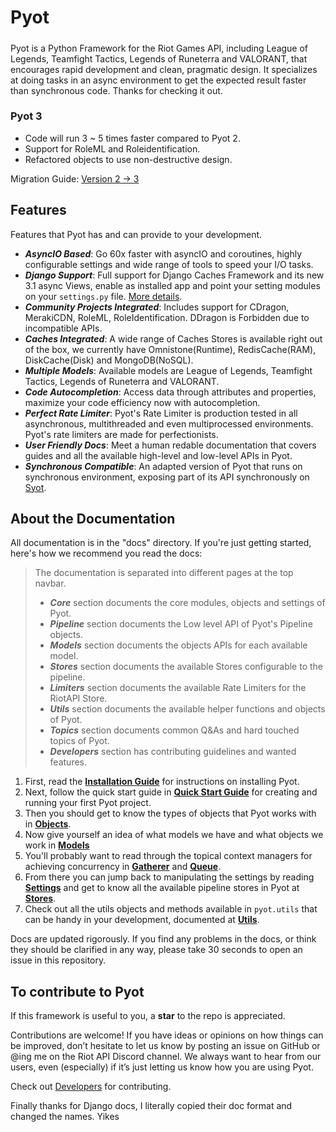 # Pyot
##### <Badge text="Stable" vertical="middle"/> [<Badge text="MIT Licensed" type="warning" vertical="middle"/>](https://github.com/paaksing/pyot/blob/master/LICENSE)

Pyot is a Python Framework for the Riot Games API, including League of Legends, Teamfight Tactics, Legends of Runeterra and VALORANT, that encourages rapid development and clean, pragmatic design. It specializes at doing tasks in an async environment to get the expected result faster than synchronous code. Thanks for checking it out.

### Pyot 3

- Code will run 3 ~ 5 times faster compared to Pyot 2.
- Support for RoleML and Roleidentification.
- Refactored objects to use non-destructive design.

Migration Guide: [Version 2 → 3](v2tov3.html)

## Features

Features that Pyot has and can provide to your development.

- **_AsyncIO Based_**: Go 60x faster with asyncIO and coroutines, highly configurable settings and wide range of tools to speed your I/O tasks.
- **_Django Support_**: Full support for Django Caches Framework and its new 3.1 async Views, enable as installed app and point your setting modules on your `settings.py` file. [More details](django.html).
- **_Community Projects Integrated_**: Includes support for CDragon, MerakiCDN, RoleML, RoleIdentification. DDragon is Forbidden due to incompatible APIs.
- **_Caches Integrated_**: A wide range of Caches Stores is available right out of the box, we currently have Omnistone(Runtime), RedisCache(RAM), DiskCache(Disk) and MongoDB(NoSQL).
- **_Multiple Models_**: Available models are League of Legends, Teamfight Tactics, Legends of Runeterra and VALORANT.
- **_Code Autocompletion_**: Access data through attributes and properties, maximize your code efficiency now with autocompletion.
- **_Perfect Rate Limiter_**: Pyot's Rate Limiter is production tested in all asynchronous, multithreaded and even multiprocessed environments. Pyot's rate limiters are made for perfectionists.
- **_User Friendly Docs_**: Meet a human redable documentation that covers guides and all the available high-level and low-level APIs in Pyot.
- **_Synchronous Compatible_**: An adapted version of Pyot that runs on synchronous environment, exposing part of its API synchronously on [Syot](syot.html).

## About the Documentation

All documentation is in the "docs" directory. If you're just getting started, here's how we recommend you read the docs:

> The documentation is separated into different pages at the top navbar.
> - **_Core_** section documents the core modules, objects and settings of Pyot.
> - **_Pipeline_** section documents the Low level API of Pyot's Pipeline objects.
> - **_Models_** section documents the objects APIs for each available model.
> - **_Stores_** section documents the available Stores configurable to the pipeline.
> - **_Limiters_** section documents the available Rate Limiters for the RiotAPI Store.
> - **_Utils_** section documents the available helper functions and objects of Pyot.
> - **_Topics_** section documents common Q&As and hard touched topics of Pyot.
> - **_Developers_** section has contributing guidelines and wanted features.

1. First, read the **[Installation Guide](installation.html)** for instructions on installing Pyot.
2. Next, follow the quick start guide in **[Quick Start Guide](startup.html)** for creating and running your first Pyot project.
3. Then you should get to know the types of objects that Pyot works with in **[Objects](apiobjects.html)**.
4. Now give yourself an idea of what models we have and what objects we work in **[Models](/models/)**
5. You'll probably want to read through the topical context managers for achieving concurrency in **[Gatherer](gatherer.html)** and **[Queue](queue.html)**.
6. From there you can jump back to manipulating the settings by reading **[Settings](settings.html)** and get to know all the available pipeline stores in Pyot at **[Stores](/stores/)**.
7. Check out all the utils objects and methods available in `pyot.utils` that can be handy in your development, documented at **[Utils](/utils/)**.

Docs are updated rigorously. If you find any problems in the docs, or think they should be clarified in any way, please take 30 seconds to open an issue in this repository.

## To contribute to Pyot

If this framework is useful to you, a **star** to the repo is appreciated.

Contributions are welcome! If you have ideas or opinions on how things can be improved, don’t hesitate to let us know by posting an issue on GitHub or @ing me on the Riot API Discord channel. We always want to hear from our users, even (especially) if it’s just letting us know how you are using Pyot.

Check out [Developers](/devs/) for contributing.

Finally thanks for Django docs, I literally copied their doc format and changed the names. Yikes
